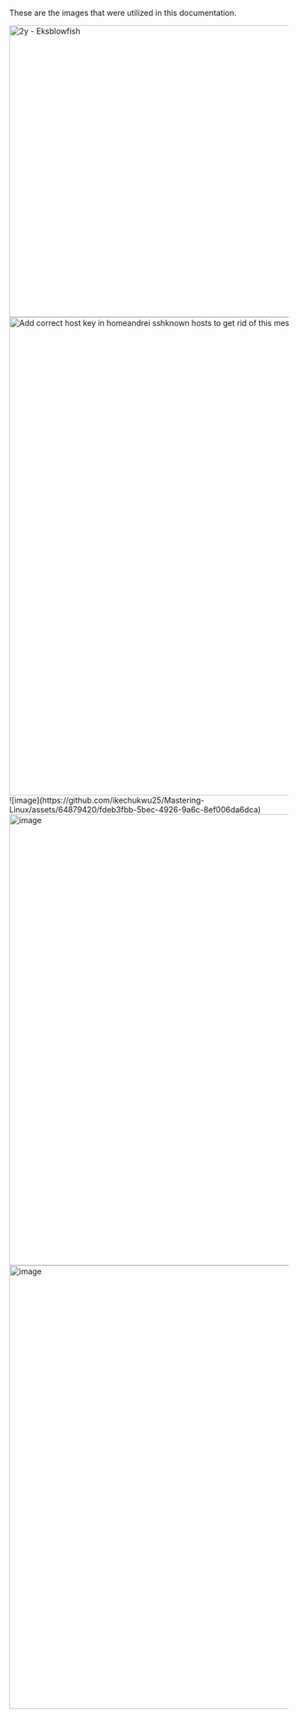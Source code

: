 These are the images that were utilized in this documentation. 

<img width="526" alt="2y - Eksblowfish" src="https://github.com/ikechukwu25/Mastering-Linux/assets/64879420/11213ba3-2f57-4471-a4f2-841bdd58f976">
<img width="862" alt="Add correct host key in homeandrei sshknown hosts to get rid of this message" src="https://github.com/ikechukwu25/Mastering-Linux/assets/64879420/7f867c71-715e-46d6-ba8d-069f9ed78597">
![image](https://github.com/ikechukwu25/Mastering-Linux/assets/64879420/fdeb3fbb-5bec-4926-9a6c-8ef006da6dca)
<img width="813" alt="image" src="https://github.com/ikechukwu25/Mastering-Linux/assets/64879420/fdb0ff83-6a90-47f6-a61c-1194fa98a407">
<img width="799" alt="image" src="https://github.com/ikechukwu25/Mastering-Linux/assets/64879420/159a5029-a111-4433-8fa3-91a3bb0136d5">
